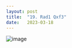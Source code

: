 ```yaml
---
layout: post
title:  "19. Rad1 Qxf3"
date:   2023-03-18
---
```


![image]({{site.url}}/assets/meetup_photos/2023-03-18.jpg)
